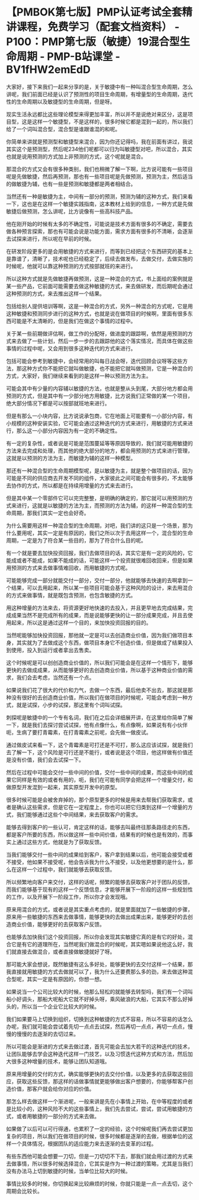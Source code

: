 # 【PMBOK第七版】PMP认证考试全套精讲课程，免费学习（配套文档资料） - P100：PMP第七版（敏捷）19混合型生命周期 - PMP-B站课堂 - BV1fHW2emEdD

大家好，接下来我们一起来分享的是，关于敏捷中有一种叫混合型生命周期，怎么讲呢，我们前面已经是认识了预测性的项目生命周期，有增量型的生命周期，迭代性的生命周期以及敏捷型的生命周期，但是呀。

现实生活永远都比这些理论模型来得更加丰富，所以并不是说绝对来区分，这是项目型，这是这样一个敏捷型，不是这样的，很多时候它都是混到一起的，所以我们给了一个词叫混合型，混合型是谁跟谁混的和呢。

你简单来讲就是预测型和敏捷型来混合，因为你还记得吗，我在前面有讲过，我说其实这个是预测型，然后呢234他们呢都可以归为叫敏捷型对吧，所以混合，其实也就是说用预测的方式加上非预测的方式，这个呢就是混合。

那混合的方式又会有很多种类别，我们也稍微了解一下啊，比方说可能有一些项目呢是先做敏捷，然后再预测，那也有一些项目呢是先做预测，预测为主，然后适当的做敏捷为辅，也有一些是预测和敏捷都是两者相结合。

当然还有一种是敏捷为主，中间有一部分的预测，预测为辅的这种方式，我们来看一下，这也是在这样一个敏捷实践指南，这本教材上给到的信息，一种方式是先做敏捷后做预测，怎么讲呢，比方说像有一些高科技产品。

他在刚开始的时候有太多的不确定性，可能说是技术方面有很多的不确定，需要去做各种预言探索，那也有可能会说是功能方面，需求方面有很多的不清晰，会逐渐去试探来进行，所以呢在早前的时候。

在研发阶段更多的是会用敏捷的方式来进行，而等到已经把这个东西研究的基本上是靠谱了，清晰了，技术呢也已经稳定了，后续去做发布，去做交付，去做实施的时候呢，他就可以靠这种预测的方式按部就班的来进行。

所以这种方式就是先做敏捷再做预测，这是一种混合的方式，书上面给的案例就是某一些产品，它前面可能需要去做这种敏捷的方式，来去做研发，而后期呢会通过这种预测的方式，来去推出这样一个结果。

包括给别人提供培训等啊，这是一种混合的方式，另外一种混合的方式呢，它是用这种敏捷和预测同步进行的这种方式，也就是说在做项目的时候啊，里面有很多东西可能是不太清晰的，但是我们在做这个事情的过程中。

关于某一些前期做评估啊，做工作的分配呀，做进度的跟踪啊，依然是用预测的方式来去做了一些计划，然后一步一步的去跟踪他的这个落实情况，而具体在做这些事情的过程中呢，又会用到很多这种迭代的方式来进行。

包括可能会参考到敏捷中，会经常用的叫每日战会呀，迭代回顾会议呀等这些方法，那这种方式你不能把它就叫做敏捷，也不能把它就叫做预测，它是一种混合的方式，大家好，我们继续来看到的是这样一种以预测方法为主。

可能会其中有少量的内容辅以敏捷的方法，也就是整从头到尾，大部分地方都会用预测的方式，但是其中有一少部分地方用敏捷，比方说我们正常做的某一个项目，绝大部分情况下都是可以按部就班地来进行。

但是有那么一小块内容，比方说说承包商，它在地面上可能要有一小部分内容，有小规模的这种安装实验，它可能会通过这种迭代的方式来进行，用敏捷的方式来进行，那么这一小部分内容因为有一定的不确定性。

有一定的复杂性，或者说是可能是范围蔓延等等原因导致的，我们就可能用敏捷的方法来去完成和处理，而其他的绝大部分的地方，都会用预测的方式来进行管理，这就是以预测的方法为主，而敏捷为辅的这样一种模型。

那还有一种混合型的生命周期模型呢，是以敏捷为主，就是整个做项目的话，因为可能是不同的供应商去开发不同的组件，大家彼此之间可能会有很多的，不太能够去协作的方式，所以都是在持续用增量的方式来去进行。

但是其中某一个零部件它可以完完整整，是明确的确定的，那它就可以用预测的方式来进行，这就是以敏捷的方法为主，而预测的方法为辅，的这样一种混合型的生命周期，那我们其实一定也会好奇。

为什么需要用这样一种混合型的生命周期，对吧，我们讲的这只是一个场景，那为什么要用呢，其实一定是有原因的，我们之所以次于去用这样一个，混合型的生命周期，一定是为了符合某一些目的，那为了符合什么目的呢。

有一个就是要去加快投资回报，我们去做项目的话，其实它是有一定的风险的，它能成或者不能成，如果不能成的话，可能这样一个投资就很难回收回来，但是如果用预测的方式来去做事情难回收，而用敏捷的方式呢。

可能能够完成一部分就能交付一部分，交付一部分，他就能够去快速的去啊拿到一个结果，可以去用起来，所以某一些项目可能会基于这种风险的设计，来去用混合的方式来做事情，就是既包含预测，也包含敏捷的方式。

用这种增量的方法来去，将资源更好地快速的去投入，并且更早地去完成结果，完成成果当然不是完成所有的成果，而是说能够更快的让一部分成果完成，并且去使用起来，所以这是通过这样一个目的，来加快投资回报的目的。

当然呢能够加快投资回报，那他就一定是可以去创造商业价值，因为我们做项目本身，其实就为了去做成这个东西，做项目本身它不创造价值，但是做成了结果投入到使用，投入到运行或者拿出去售卖。

这个时候呢是可以创创造商业价值的，所以我们可能会是在这样一个情形下，能够更快的去做成成果，从而能够更好的去创造商业价值，所以基于这种商业价值的需求，我们会去考虑，当然还有一个点。

如果说我们花了很大的代价和力气，去做一个东西，最后他卖不出去，那这就是那种没有很好的去创造商业价值，所以我们在做项目的时候呢，可能会考虑到一种方式，就是试探，小步的试探，那这里有个词叫试探。

刺探呢是敏捷中的一个专有名词，我们在之后会详细展开讲，在这里给你简单了解一下，就是我们去探讨尝试试探，他有点像什么，有点像啊，如果说有有小伙伴呃，生病了要打青霉素，在打青霉素之前呢，会先做一做皮试。

通过做皮试来看一下，这个青霉素是可打还是不可打，那么这应该试探，就是我们去了解一下，这个风险是可行还是不能行，或者说是这个项目，他这样做有价值还是没有价值，我们会去试探一下。

然后在过程中可能会交付一些中间的价值，交付一些中间的成果，而这些中间的成果它同样是有效的或者有用的，呃，我们在可能有同学会把这样一个增量交付，和做原型开发混到一起来，其实原型开发中的原型。

很多时候可能是会被舍弃掉的，那个原型更多的时候是用来去帮我们获取需求，或者是确认这些需求，但是它在一定程度上，你也可以把它归类到这样一个增量的方式，我们能够通过这些个中间结果，来去获取客户的需求。

能够去得到客户的一些认可，肯定这样的话，能够去叫最终往那条路径走的东西，都是客户所要的东西，所以做这样一些中间价值，结果有的时候也是有效的，而事实上通过这些方式，他就是为了获取反馈。

当我们能够交付一些中间的成果给到客户，客户拿到结果以后，他可能会接受或者不接受，他如果不接受呢，他会告诉我为什么不接受，以及他更想要的是什么，那么在这样一个过程中，我们就能够去获取反馈。

所以频繁地向客户来交付，这样的话呢，频繁的能够去获取客户对于团队的反馈，而我们能够基于现有的这样一个反馈信息，才能够开展下一阶段的这样一些规划性的工作，以及开展下一阶段工作，所以你才会发现哦。

原来用混合的方式，或者说是其实重点考虑的，就是里面就加了一些敏捷的步骤，原来用一些敏捷的东西来去做事情，能够更快的去做出成果出来，能够更好的去创造商业价值，能够更好的去获取客户反馈。

也能够去加快我们这个投资回报，所以你会发现其实敏捷它真的是有它的好处，混合它是有它的道理所在，当然呢我们做混合的时候呢，其实嗯如果说他这么好，我们就直接去做混合，或者直接做敏捷就好了呀。

那可能大家会想说，既然敏捷有这么多好处，能够更快的去交付这样一个结果，那我直接就用敏捷的方式去做就可以了，我为什么还要费那么多的劲，来去做这种混合型呢，其实一定是有原因的，你想一想。

如果说当一个公司比较大的时候，他那么轻松的就能够去转型吗，我们有一个词叫船小好调头，那船大呢船大它就不好掉头呀，乘风破浪的大船，它其实不那么好掉头的，所以当一个企业它比较大的时候。

我们如果要马上切换到组织，切换到这种敏捷的方式不容易，所以不容易的话怎么办呢，我们就可能会尝试着先切一点点去试探，然后再切一点点，再切一点点，慢慢的慢慢的去逐渐的去切过来。

所以可能会是渐进的方式来去做过渡，首先可能会去加大若干的这种迭代的技术，让团队能够去学会这种迭代这样一门技艺，以及习惯迭代这种方式和方法，然后加大很多这种增量的技术，能够让团队知道哦。

原来用增量的交付的方式，确实能够更快的去交付价值，以及更多的去获取这些回应，获取这些反馈，那这样的话做事情就更能够做出客户想要的，你能够帮客户创造价值，那客户就会给你对应的价值。

那怎么样去做这样一个渐进呢，一般来讲是先在小事情上开始，在中等程度的或者是比较小的，这种风险不大的这些事情上，我们先去尝试，尝试，尝试用敏捷的方式，或者用敏捷的一部分的方式来去做。

如果做了以后可以可行得通，也累积了一定的经验，这个时候呢我们再去尝试更加复杂的项目，所以我们在做项目的时候，很多时候都是逐渐的去做，根据单位的这样一个具体情况，根据团队的适应能力来去逐渐的去变革的过程。

有些东西他可能会想要一刀切，但是一刀切切不下去，那我们就会用过渡的方式来去做事情，所以很多时候选择混合，它其实是作为一种过渡的策略，尤其是当我们没有办法马上切到敏捷的时候，当单位比较大的时候。

事情比较多的时候，你切换起来比较麻烦的时候，你就只能是一点一点去切，这个周期会比较长。